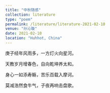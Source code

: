 ```yaml
---
title: "中秋随感"
collection: literature
type: "poem"
permalink: /literature/literature-2021-02-10
venue: "孙沁璇"
date: 2021-02-10
location: "Huhhot, China"
---
```


庚子经年风雨多，一方灯火向星河。

天教岁月增春色，自向乾坤养太和。

身心一如添寿觞，苦乐百载入摩诃。

莫减浩然食牛气，子夜再响击盘歌。